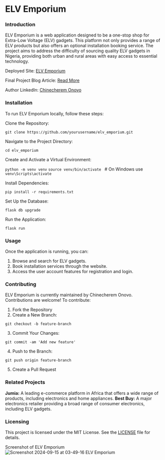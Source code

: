 # ELV Emporium
### Introduction

ELV Emporium is a web application designed to be a one-stop shop for Extra-Low Voltage (ELV) gadgets. This platform not only provides a range of ELV products but also offers an optional installation booking service. The project aims to address the difficulty of sourcing quality ELV gadgets in Nigeria, providing both urban and rural areas with easy access to essential technology.

Deployed Site: [ELV Emporium](https://hephzibah.pythonanywhere.com)

Final Project Blog Article: [Read More](https://www.linkedin.com/pulse/spicing-up-elv-emporium-flavor-challenges-encountered-onovo-s1pie/)

Author LinkedIn: [Chinecherem Onovo](https://www.linkedin.com/in/chinecherem-onovo-349427250/)

### Installation

To run ELV Emporium locally, follow these steps:

Clone the Repository:

`git clone https://github.com/yourusername/elv_emporium.git`

Navigate to the Project Directory:

`cd elv_emporium`

Create and Activate a Virtual Environment:

`python -m venv venv`
`source venv/bin/activate ` # On Windows use `venv\Scripts\activate`

Install Dependencies:

`pip install -r requirements.txt`

Set Up the Database:

`flask db upgrade`

Run the Application:

`flask run`

### Usage

Once the application is running, you can:

1. Browse and search for ELV gadgets.
2. Book installation services through the website.
3. Access the user account features for registration and login.

### Contributing

ELV Emporium is currently maintained by Chinecherem Onovo. Contributions are welcome! To contribute:

1. Fork the Repository
2. Create a New Branch:

`git checkout -b feature-branch`

3. Commit Your Changes:

`git commit -am 'Add new feature'`

4. Push to the Branch:

`git push origin feature-branch`

5. Create a Pull Request

### Related Projects

**Jumia:** A leading e-commerce platform in Africa that offers a wide range of products, including electronics and home appliances.
**Best Buy:** A major electronics retailer providing a broad range of consumer electronics, including ELV gadgets.

### Licensing

This project is licensed under the MIT License. See the [LICENSE](https://mit-license.org/) file for details.

Screenshot of ELV Emporium
![Screenshot 2024-09-15 at 03-49-16 ELV Emporium](https://github.com/user-attachments/assets/f066e51d-7bcd-4b97-a14d-db7f85263000)
